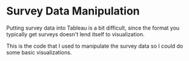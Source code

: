 # Survey Data Manipulation

Putting survey data into Tableau is a bit difficult,
since the format you typically get surveys doesn't
lend itself to visualization.

This is the code that I used to manipulate the survey
data so I could do some basic visualizations.
